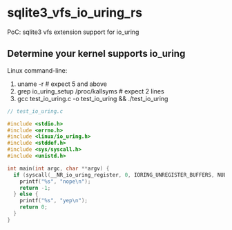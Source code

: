 # sqlite3_vfs_io_uring_rs
PoC: sqlite3 vfs extension support for io_uring

## Determine your kernel supports io_uring

Linux command-line:
1. uname -r # expect 5 and above
2. grep io_uring_setup /proc/kallsyms # expect 2 lines
3. gcc test_io_uring.c -o test_io_uring && ./test_io_uring

```C
// test_io_uring.c

#include <stdio.h>
#include <errno.h>
#include <linux/io_uring.h>
#include <stddef.h>
#include <sys/syscall.h>
#include <unistd.h>

int main(int argc, char **argv) {
  if (syscall(__NR_io_uring_register, 0, IORING_UNREGISTER_BUFFERS, NULL, 0) && errno == ENOSYS) {
    printf("%s", "nope\n");
    return -1;
  } else {
    printf("%s", "yep\n");
    return 0;
  }
}

```
